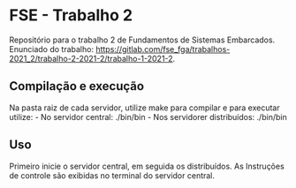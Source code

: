 # FSE - Trabalho 2
Repositório para o trabalho 2 de Fundamentos de Sistemas Embarcados. Enunciado do trabalho: https://gitlab.com/fse_fga/trabalhos-2021_2/trabalho-2-2021-2/trabalho-1-2021-2.

## Compilação e execução
Na pasta raiz de cada servidor, utilize make para compilar e para executar utilize:
    - No servidor central: ./bin/bin <ip> <porta>
    - Nos servidorer distribuídos: ./bin/bin <arquivoDeConfig>
    
## Uso
Primeiro inicie o servidor central, em seguida os distribuídos. As Instruções de controle são exibidas no terminal do servidor central. 